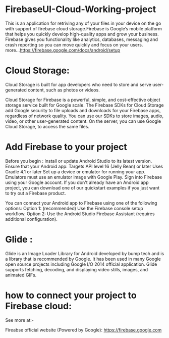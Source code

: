 # FirebaseUI-Cloud-Working-project
This is an application for retriving any of your files in your device on the go with support of  firebase cloud storage.Firebase is Google’s mobile platform that helps you quickly develop high-quality apps and grow your business. Firebase gives you functionality like analytics, databases, messaging and crash reporting so you can move quickly and focus on your users. 
more...https://firebase.google.com/docs/android/setup

# Cloud Storage:
Cloud Storage is built for app developers who need to store and serve user-generated content, such as photos or videos.

Cloud Storage for Firebase is a powerful, simple, and cost-effective object storage service built for Google scale. The Firebase SDKs for Cloud Storage add Google security to file uploads and downloads for your Firebase apps, regardless of network quality. You can use our SDKs to store images, audio, video, or other user-generated content. On the server, you can use Google Cloud Storage, to access the same files.

# Add Firebase to your project

Before you begin :
Install or update Android Studio to its latest version.
Ensure that your Android app:
Targets API level 16 (Jelly Bean) or later
Uses Gradle 4.1 or later
Set up a device or emulator for running your app.
Emulators must use an emulator image with Google Play.
Sign into Firebase using your Google account.
If you don't already have an Android app project, you can download one of our quickstart examples if you just want to try out a Firebase product.

You can connect your Android app to Firebase using one of the following options:
Option 1: (recommended) Use the Firebase console setup workflow.
Option 2: Use the Android Studio Firebase Assistant (requires additional configuration).

# Glide :
Glide is an Image Loader Library for Android developed by bump tech and is a library that is recommended by Google. It has been used in many Google open source projects including Google I/O 2014 official application. Glide supports fetching, decoding, and displaying video stills, images, and animated GIFs.

# how to connect your project to Firebase cloud:
See more at:-

Fireabse official website (Powered by Google):
https://firebase.google.com

